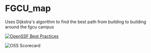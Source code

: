 # FGCU_map
Uses Dijkstra's algorithm to find the best path from building to building around the fgcu campus 

[![OpenSSF Best Practices](https://www.bestpractices.dev/projects/10260/badge)](https://www.bestpractices.dev/projects/10260)

![OSS Scorecard](path-to-your-badge.svg)
